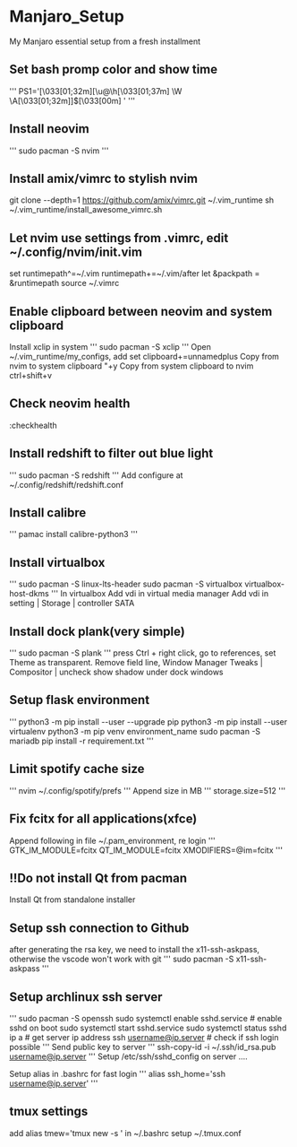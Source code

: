 # Manjaro_Setup
My Manjaro essential setup from a fresh installment


## Set bash promp color and show time
'''
PS1='\[\033[01;32m\][\u@\h\[\033[01;37m\] \W \A\[\033[01;32m\]]\$\[\033[00m\] '
'''

## Install neovim
'''
sudo pacman -S nvim
'''

## Install amix/vimrc to stylish nvim
git clone --depth=1 https://github.com/amix/vimrc.git ~/.vim_runtime
sh ~/.vim_runtime/install_awesome_vimrc.sh

## Let nvim use settings from .vimrc, edit ~/.config/nvim/init.vim
set runtimepath^=~/.vim runtimepath+=~/.vim/after
    let &packpath = &runtimepath
            source ~/.vimrc

## Enable clipboard between neovim and system clipboard
Install xclip in system
'''
sudo pacman -S xclip
'''
Open ~/.vim_runtime/my_configs, add
set clipboard+=unnamedplus
Copy from nvim to system clipboard "+y
Copy from system clipboard to nvim ctrl+shift+v

## Check neovim health
:checkhealth

## Install redshift to filter out blue light
'''
sudo pacman -S redshift
'''
Add configure at ~/.config/redshift/redshift.conf

## Install calibre
'''
pamac install calibre-python3
'''

## Install virtualbox
'''
sudo pacman -S linux-lts-header
sudo pacman -S virtualbox virtualbox-host-dkms
'''
In virtualbox
Add vdi in virtual media manager
Add vdi in setting | Storage | controller SATA

## Install dock plank(very simple)
'''
sudo pacman -S plank
'''
press Ctrl + right click, go to references, set Theme as transparent.
Remove field line, Window Manager Tweaks | Compositor | uncheck show shadow under dock windows

## Setup flask environment
'''
python3 -m pip install --user --upgrade pip
python3 -m pip install --user virtualenv
python3 -m pip venv environment_name
sudo pacman -S mariadb
pip install -r requirement.txt
'''

## Limit spotify cache size
'''
nvim ~/.config/spotify/prefs
'''
Append size in MB
'''
storage.size=512
'''

## Fix fcitx for all applications(xfce)
Append following in file ~/.pam_environment, re login
'''
GTK_IM_MODULE=fcitx
QT_IM_MODULE=fcitx
XMODIFIERS=@im=fcitx
'''

## !!Do not install Qt from pacman
Install Qt from standalone installer

## Setup ssh connection to Github
after generating the rsa key, we need to install the x11-ssh-askpass, otherwise the vscode won't work with git
'''
sudo pacman -S x11-ssh-askpass
'''

## Setup archlinux ssh server
'''
sudo pacman -S openssh
sudo systemctl enable sshd.service      # enable sshd on boot
sudo systemctl start sshd.service
sudo systemctl status sshd
ip a        # get server ip address
ssh username@ip.server      # check if ssh login possible
'''
Send public key to server
'''
ssh-copy-id -i ~/.ssh/id_rsa.pub username@ip.server
'''
Setup /etc/ssh/sshd_config on server
....

Setup alias in .bashrc for fast login
'''
alias ssh_home='ssh username@ip.server'
'''

## tmux settings
add alias tmew='tmux new -s ' in ~/.bashrc
setup ~/.tmux.conf
